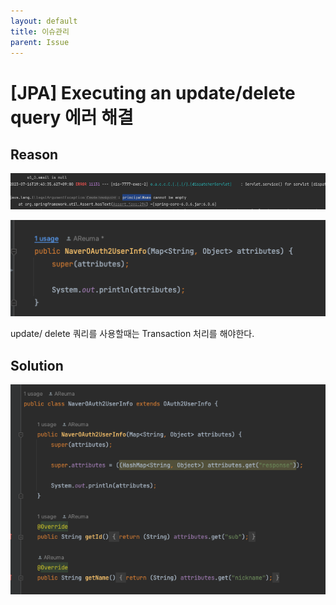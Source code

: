 ```yaml
---
layout: default
title: 이슈관리
parent: Issue 
---
```

    
# [JPA] Executing an update/delete query 에러 해결  
    
## Reason 
![error.png](/assets/images/Project/Issue/Issue2/error.png)
    
![before.png](/assets/images/Project/Issue/Issue2/before.png)

update/ delete 쿼리를 사용할때는 Transaction 처리를 해야한다.  
    

## Solution  
![after.png](/assets/images/Project/Issue/Issue2/after.png)